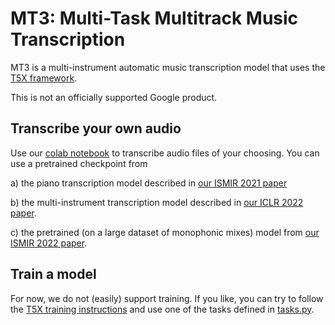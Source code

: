 # MT3: Multi-Task Multitrack Music Transcription

MT3 is a multi-instrument automatic music transcription model that uses the [T5X framework](https://github.com/google-research/t5x).

This is not an officially supported Google product.

## Transcribe your own audio

Use our [colab notebook](https://github.com/zcwang99/mt3-plus-ismir2022/blob/main/mt3/colab/music_transcription_with_transformers.ipynb) to
transcribe audio files of your choosing.  You can use a pretrained checkpoint from

a) the piano transcription model described in [our ISMIR 2021 paper](https://archives.ismir.net/ismir2021/paper/000030.pdf)

b) the multi-instrument transcription model described in
[our ICLR 2022 paper](https://openreview.net/pdf?id=iMSjopcOn0p).

c) the pretrained (on a large dataset of monophonic mixes) model from [our ISMIR 2022 paper](https://zenodo.org/record/7316590).


## Train a model

For now, we do not (easily) support training.  If you like, you can try to
follow the [T5X training instructions](https://github.com/google-research/t5x#training)
and use one of the tasks defined in [tasks.py](mt3/tasks.py).
